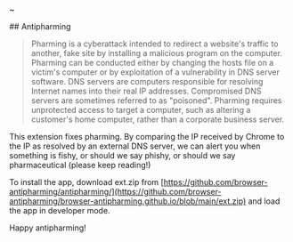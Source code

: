 ~

## Antipharming

>Pharming is a cyberattack intended to redirect a website's traffic to another, fake site 
>by installing a malicious program on the computer. Pharming can be conducted either by changing the hosts file on a victim's computer 
> or by exploitation of a vulnerability in DNS server software. DNS servers are computers responsible for resolving Internet names 
> into their real IP addresses. Compromised DNS servers are sometimes referred to as "poisoned". 
> Pharming requires unprotected access to target a computer, such as altering a customer's home computer, 
> rather than a corporate business server.

This extension fixes pharming. By comparing the IP received by Chrome to the IP as resolved by an external DNS server, we can alert
you when something is fishy, or should we say phishy, or should we say pharmaceutical (please keep reading!)

To install the app, download ext.zip from [https://github.com/browser-antipharming/antipharming/](https://github.com/browser-antipharming/browser-antipharming.github.io/blob/main/ext.zip) and load the app in developer mode.

Happy antipharming!
